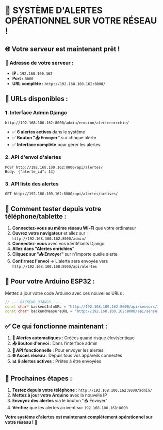 # 🎉 SYSTÈME D'ALERTES OPÉRATIONNEL SUR VOTRE RÉSEAU !

## 🌐 Votre serveur est maintenant prêt !

### 📍 **Adresse de votre serveur :**
- **IP :** `192.168.100.162`
- **Port :** `8000`
- **URL complète :** `http://192.168.100.162:8000/`

## 🔗 URLs disponibles :

### 1. **Interface Admin Django**
```
http://192.168.100.162:8000/admin/erosion/alerteenrichie/
```
- ✅ **6 alertes actives** dans le système
- ✅ **Bouton "📤 Envoyer"** sur chaque alerte
- ✅ **Interface complète** pour gérer les alertes

### 2. **API d'envoi d'alertes**
```
POST http://192.168.100.162:8000/api/alertes/
Body: {"alerte_id": 13}
```

### 3. **API liste des alertes**
```
GET http://192.168.100.162:8000/api/alertes/actives/
```

## 📱 Comment tester depuis votre téléphone/tablette :

1. **Connectez-vous au même réseau Wi-Fi** que votre ordinateur
2. **Ouvrez votre navigateur** et allez sur : `http://192.168.100.162:8000/admin/`
3. **Connectez-vous** avec vos identifiants Django
4. **Allez dans "Alertes enrichies"**
5. **Cliquez sur "📤 Envoyer"** sur n'importe quelle alerte
6. **Confirmez l'envoi** → L'alerte sera envoyée vers `http://192.168.100.168:8000/api/alertes`

## 🤖 Pour votre Arduino ESP32 :

Mettez à jour votre code Arduino avec ces nouvelles URLs :

```cpp
// --- BACKEND DJANGO ---
const char* backendInfoURL = "http://192.168.100.162:8000/api/sensors/info/";
const char* backendMeasureURL = "http://192.168.100.162:8000/api/sensors/measurements/";
```

## ✅ Ce qui fonctionne maintenant :

1. **🚨 Alertes automatiques** : Créées quand risque élevé/critique
2. **📤 Bouton d'envoi** : Dans l'interface admin
3. **🔗 API fonctionnelle** : Pour envoyer les alertes
4. **🌐 Accès réseau** : Depuis tous vos appareils connectés
5. **📊 6 alertes actives** : Prêtes à être envoyées

## 🎯 Prochaines étapes :

1. **Testez depuis votre téléphone** : `http://192.168.100.162:8000/admin/`
2. **Mettez à jour votre Arduino** avec la nouvelle IP
3. **Envoyez des alertes** via le bouton "📤 Envoyer"
4. **Vérifiez** que les alertes arrivent sur `192.168.100.168:8000`

**Votre système d'alertes est maintenant complètement opérationnel sur votre réseau !** 🚀
